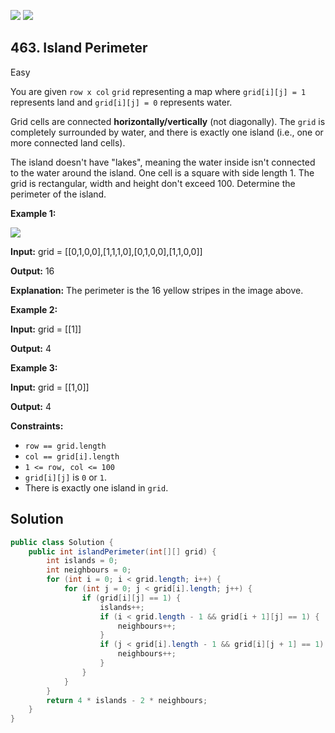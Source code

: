 [![](https://img.shields.io/github/stars/javadev/LeetCode-in-Java?label=Stars&style=flat-square)](https://github.com/javadev/LeetCode-in-Java)
[![](https://img.shields.io/github/forks/javadev/LeetCode-in-Java?label=Fork%20me%20on%20GitHub%20&style=flat-square)](https://github.com/javadev/LeetCode-in-Java/fork)

## 463\. Island Perimeter

Easy

You are given `row x col` `grid` representing a map where `grid[i][j] = 1` represents land and `grid[i][j] = 0` represents water.

Grid cells are connected **horizontally/vertically** (not diagonally). The `grid` is completely surrounded by water, and there is exactly one island (i.e., one or more connected land cells).

The island doesn't have "lakes", meaning the water inside isn't connected to the water around the island. One cell is a square with side length 1. The grid is rectangular, width and height don't exceed 100. Determine the perimeter of the island.

**Example 1:**

![](https://assets.leetcode.com/uploads/2018/10/12/island.png)

**Input:** grid = \[\[0,1,0,0],[1,1,1,0],[0,1,0,0],[1,1,0,0]]

**Output:** 16

**Explanation:** The perimeter is the 16 yellow stripes in the image above.

**Example 2:**

**Input:** grid = \[\[1]]

**Output:** 4

**Example 3:**

**Input:** grid = \[\[1,0]]

**Output:** 4

**Constraints:**

*   `row == grid.length`
*   `col == grid[i].length`
*   `1 <= row, col <= 100`
*   `grid[i][j]` is `0` or `1`.
*   There is exactly one island in `grid`.

## Solution

```java
public class Solution {
    public int islandPerimeter(int[][] grid) {
        int islands = 0;
        int neighbours = 0;
        for (int i = 0; i < grid.length; i++) {
            for (int j = 0; j < grid[i].length; j++) {
                if (grid[i][j] == 1) {
                    islands++;
                    if (i < grid.length - 1 && grid[i + 1][j] == 1) {
                        neighbours++;
                    }
                    if (j < grid[i].length - 1 && grid[i][j + 1] == 1) {
                        neighbours++;
                    }
                }
            }
        }
        return 4 * islands - 2 * neighbours;
    }
}
```